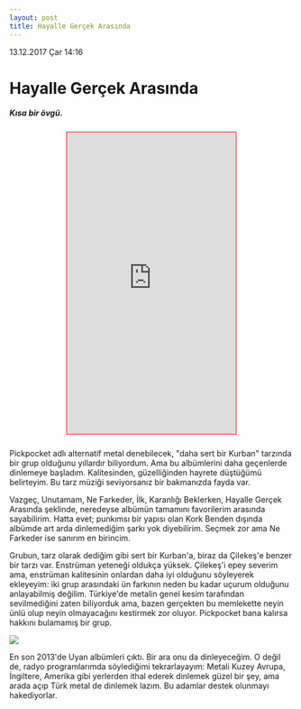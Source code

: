 ```yaml
---
layout: post
title: Hayalle Gerçek Arasında
---
```

<p class="date">13.12.2017 Çar 14:16</p>

# Hayalle Gerçek Arasında
***Kısa bir övgü.***

<div style="margin: 25px auto; border: 1px solid red; width: 300px;">
<iframe src="https://open.spotify.com/embed/album/5vB4iQYM72LF2zvjGS2akY" width="300" height="535" frameborder="0" align="middle" allowtransparency="true"></iframe>
</div>

Pickpocket adlı alternatif metal denebilecek, "daha sert bir Kurban" tarzında bir grup olduğunu yıllardır biliyordum. Ama bu albümlerini daha geçenlerde dinlemeye başladım. Kalitesinden, güzelliğinden hayrete düştüğümü belirteyim. Bu tarz müziği seviyorsanız bir bakmanızda fayda var.

Vazgeç, Unutamam, Ne Farkeder, İlk, Karanlığı Beklerken, Hayalle Gerçek Arasında şeklinde, neredeyse albümün tamamını favorilerim arasında sayabilirim. Hatta evet; punkımsı bir yapısı olan Kork Benden dışında albümde art arda dinlemediğim şarkı yok diyebilirim. Seçmek zor ama Ne Farkeder ise sanırım en birincim.

Grubun, tarz olarak dediğim gibi sert bir Kurban'a, biraz da Çilekeş'e benzer bir tarzı var. Enstrüman yeteneği oldukça yüksek. Çilekeş'i epey severim ama, enstrüman kalitesinin onlardan daha iyi olduğunu söyleyerek ekleyeyim: iki grup arasındaki ün farkının neden bu kadar uçurum olduğunu anlayabilmiş değilim. Türkiye'de metalin genel kesim tarafından sevilmediğini zaten biliyorduk ama, bazen gerçekten bu memlekette neyin ünlü olup neyin olmayacağını kestirmek zor oluyor. Pickpocket bana kalırsa hakkını bulamamış bir grup. 

![](http://1.bp.blogspot.com/-KWqm2IrGBzw/U1AZCrBIm4I/AAAAAAAAAEg/0UJ9NAYYjdk/s1600/top.jpg)

En son 2013'de Uyan albümleri çıktı. Bir ara onu da dinleyeceğim. O değil de, radyo programlarımda söylediğimi tekrarlayayım: Metali Kuzey Avrupa, İngiltere, Amerika gibi yerlerden ithal ederek dinlemek güzel bir şey, ama arada açıp Türk metal de dinlemek lazım. Bu adamlar destek olunmayı hakediyorlar.  